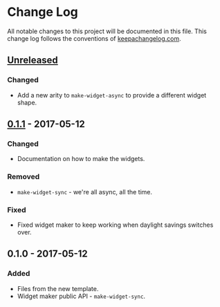 # Change Log
All notable changes to this project will be documented in this file. This change log follows the conventions of [keepachangelog.com](http://keepachangelog.com/).

## [Unreleased]
### Changed
- Add a new arity to `make-widget-async` to provide a different widget shape.

## [0.1.1] - 2017-05-12
### Changed
- Documentation on how to make the widgets.

### Removed
- `make-widget-sync` - we're all async, all the time.

### Fixed
- Fixed widget maker to keep working when daylight savings switches over.

## 0.1.0 - 2017-05-12
### Added
- Files from the new template.
- Widget maker public API - `make-widget-sync`.

[Unreleased]: https://github.com/your-name/webapp/compare/0.1.1...HEAD
[0.1.1]: https://github.com/your-name/webapp/compare/0.1.0...0.1.1
